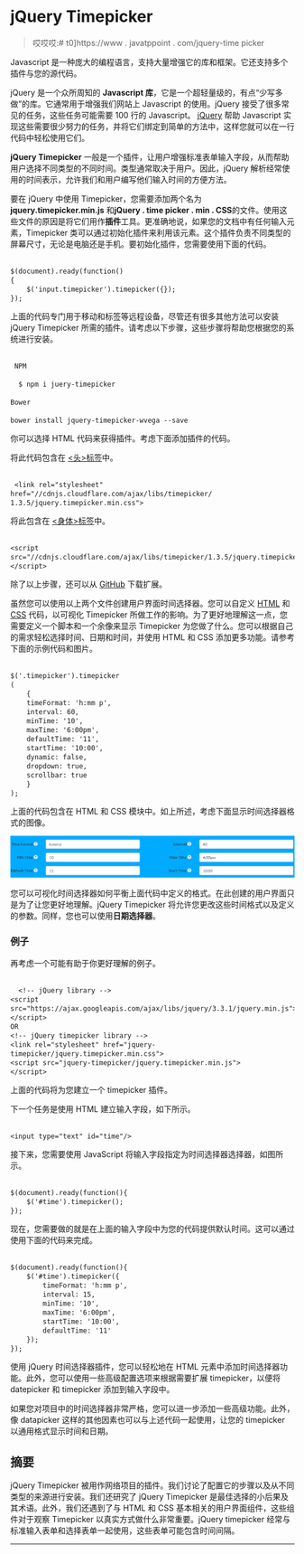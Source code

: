 # jQuery Timepicker

> 哎哎哎:# t0]https://www . javatppoint . com/jquery-time picker

Javascript 是一种庞大的编程语言，支持大量增强它的库和框架。它还支持多个插件与您的源代码。

jQuery 是一个众所周知的 **Javascript 库**，它是一个超轻量级的，有点“少写多做”的库。它通常用于增强我们网站上 Javascript 的使用。jQuery 接受了很多常见的任务，这些任务可能需要 100 行的 Javascript。 [jQuery](https://www.javatpoint.com/jquery-tutorial) 帮助 Javascript 实现这些需要很少努力的任务，并将它们绑定到简单的方法中，这样您就可以在一行代码中轻松使用它们。

**jQuery Timepicker** 一般是一个插件，让用户增强标准表单输入字段，从而帮助用户选择不同类型的不同时间。类型通常取决于用户。因此，jQuery 解析经常使用的时间表示，允许我们和用户编写他们输入时间的方便方法。

要在 jQuery 中使用 Timepicker，您需要添加两个名为 **jquery.timepicker.min.js** 和**jQuery . time picker . min . CSS**的文件。使用这些文件的原因是将它们用作**插件**工具。更准确地说，如果您的文档中有任何输入元素，Timepicker 类可以通过初始化插件来利用该元素。这个插件负责不同类型的屏幕尺寸，无论是电脑还是手机。要初始化插件，您需要使用下面的代码。

```

$(document).ready(function()
{
    $('input.timepicker').timepicker({});
});

```

上面的代码专门用于移动和标签等远程设备，尽管还有很多其他方法可以安装 jQuery Timepicker 所需的插件。请考虑以下步骤，这些步骤将帮助您根据您的系统进行安装。

```

 NPM

  $ npm i juery-timepicker

Bower

bower install jquery-timepicker-wvega --save

```

你可以选择 HTML 代码来获得插件。考虑下面添加插件的代码。

将此代码包含在 [<头>标签](https://www.javatpoint.com/html-head)中。

```

 <link rel="stylesheet" 
href="//cdnjs.cloudflare.com/ajax/libs/timepicker/
1.3.5/jquery.timepicker.min.css">

```

将此包含在 [<身体>标签](https://www.javatpoint.com/html-body-tag)中。

```

<script src="//cdnjs.cloudflare.com/ajax/libs/timepicker/1.3.5/jquery.timepicker.min.js">
</script>

```

除了以上步骤，还可以从 [GitHub](https://www.javatpoint.com/github) 下载扩展。

虽然您可以使用以上两个文件创建用户界面时间选择器。您可以自定义 [HTML](https://www.javatpoint.com/html-tutorial) 和 [CSS](https://www.javatpoint.com/css-tutorial) 代码，以可视化 Timepicker 所做工作的影响。为了更好地理解这一点，您需要定义一个脚本和一个余像来显示 Timepicker 为您做了什么。您可以根据自己的需求轻松选择时间、日期和时间，并使用 HTML 和 CSS 添加更多功能。请参考下面的示例代码和图片。

```

$('.timepicker').timepicker
(
    {
    timeFormat: 'h:mm p',
    interval: 60,
    minTime: '10',
    maxTime: '6:00pm',
    defaultTime: '11',
    startTime: '10:00',
    dynamic: false,
    dropdown: true,
    scrollbar: true
    }
);

```

上面的代码包含在 HTML 和 CSS 模块中。如上所述，考虑下面显示时间选择器格式的图像。

![jQuery Timepicker](img/b05c94420488b73e2f7f0b9b713e8a40.png)

您可以可视化时间选择器如何平衡上面代码中定义的格式。在此创建的用户界面只是为了让您更好地理解。jQuery Timepicker 将允许您更改这些时间格式以及定义的参数。同样，您也可以使用**日期选择器**。

### 例子

再考虑一个可能有助于你更好理解的例子。

```

  <!-- jQuery library -->
<script src="https://ajax.googleapis.com/ajax/libs/jquery/3.3.1/jquery.min.js"></script>
OR
<!-- jQuery timepicker library -->
<link rel="stylesheet" href="jquery-timepicker/jquery.timepicker.min.css">
<script src="jquery-timepicker/jquery.timepicker.min.js">
</script>

```

上面的代码将为您建立一个 timepicker 插件。

下一个任务是使用 HTML 建立输入字段，如下所示。

```

<input type="text" id="time"/>

```

接下来，您需要使用 JavaScript 将输入字段指定为时间选择器选择器，如图所示。

```

$(document).ready(function(){
    $('#time').timepicker();
});

```

现在，您需要做的就是在上面的输入字段中为您的代码提供默认时间。这可以通过使用下面的代码来完成。

```

$(document).ready(function(){
    $('#time').timepicker({
        timeFormat: 'h:mm p',
        interval: 15,
        minTime: '10',
        maxTime: '6:00pm',
        startTime: '10:00',
        defaultTime: '11'
    });
});

```

使用 jQuery 时间选择器插件，您可以轻松地在 HTML 元素中添加时间选择器功能。此外，您可以使用一些高级配置选项来根据需要扩展 timepicker，以便将 datepicker 和 timepicker 添加到输入字段中。

如果您对项目中的时间选择器非常严格，您可以进一步添加一些高级功能。此外，像 datapicker 这样的其他因素也可以与上述代码一起使用，让您的 timepicker 以通用格式显示时间和日期。

## 摘要

jQuery Timepicker 被用作网络项目的插件。我们讨论了配置它的步骤以及从不同类型的来源进行安装。我们还研究了 jQuery Timepicker 是最佳选择的小后果及其术语。此外，我们还遇到了与 HTML 和 CSS 基本相关的用户界面组件，这些组件对于观察 Timepicker 以真实方式做什么非常重要。jQuery timepicker 经常与标准输入表单和选择表单一起使用，这些表单可能包含时间间隔。

* * *